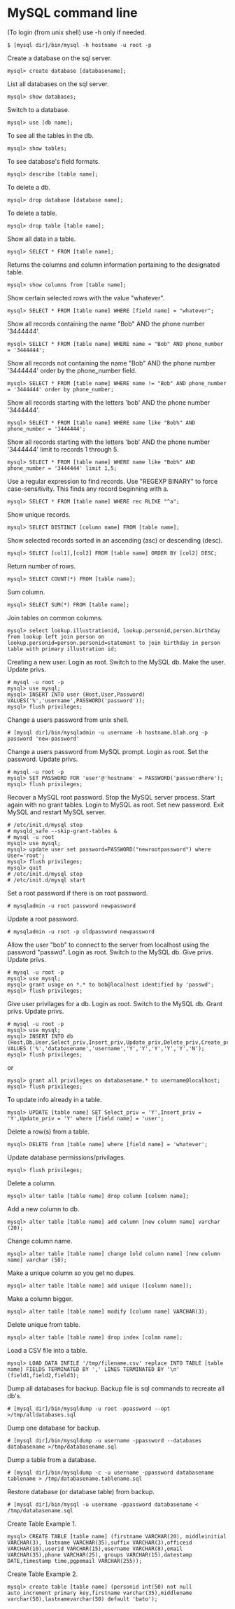 # MySQL command line

(To login (from unix shell) use -h only if needed.

```
$ [mysql dir]/bin/mysql -h hostname -u root -p
```

Create a database on the sql server.

```
mysql> create database [databasename];
```

List all databases on the sql server.

```
mysql> show databases;
```

Switch to a database.

```
mysql> use [db name];
```

To see all the tables in the db.

```
mysql> show tables;
```

To see database's field formats.

```
mysql> describe [table name];
```

To delete a db.

```
mysql> drop database [database name];
```

To delete a table.

```
mysql> drop table [table name];
```

Show all data in a table.

```
mysql> SELECT * FROM [table name];
```

Returns the columns and column information pertaining to the designated table.

```
mysql> show columns from [table name];
```

Show certain selected rows with the value "whatever".

```
mysql> SELECT * FROM [table name] WHERE [field name] = "whatever";
```

Show all records containing the name "Bob" AND the phone number '3444444'.

```
mysql> SELECT * FROM [table name] WHERE name = "Bob" AND phone_number = '3444444';
```

Show all records not containing the name "Bob" AND the phone number '3444444' order by the phone_number field.

```
mysql> SELECT * FROM [table name] WHERE name != "Bob" AND phone_number = '3444444' order by phone_number;
```

Show all records starting with the letters 'bob' AND the phone number '3444444'.

```
mysql> SELECT * FROM [table name] WHERE name like "Bob%" AND phone_number = '3444444';
```

Show all records starting with the letters 'bob' AND the phone number '3444444' limit to records 1 through 5.

```
mysql> SELECT * FROM [table name] WHERE name like "Bob%" AND phone_number = '3444444' limit 1,5;
```

Use a regular expression to find records. Use "REGEXP BINARY" to force case-sensitivity. This finds any record beginning with a.

```
mysql> SELECT * FROM [table name] WHERE rec RLIKE "^a";
```

Show unique records.

```
mysql> SELECT DISTINCT [column name] FROM [table name];
```

Show selected records sorted in an ascending (asc) or descending (desc).

```
mysql> SELECT [col1],[col2] FROM [table name] ORDER BY [col2] DESC;
```

Return number of rows.

```
mysql> SELECT COUNT(*) FROM [table name];
```

Sum column.

```
mysql> SELECT SUM(*) FROM [table name];
```

Join tables on common columns.

```
mysql> select lookup.illustrationid, lookup.personid,person.birthday from lookup left join person on lookup.personid=person.personid=statement to join birthday in person table with primary illustration id;
```

Creating a new user. Login as root. Switch to the MySQL db. Make the user. Update privs.

```
# mysql -u root -p
mysql> use mysql;
mysql> INSERT INTO user (Host,User,Password) VALUES('%','username',PASSWORD('password'));
mysql> flush privileges;
```

Change a users password from unix shell.

```
# [mysql dir]/bin/mysqladmin -u username -h hostname.blah.org -p password 'new-password'
```

Change a users password from MySQL prompt. Login as root. Set the password. Update privs.

```
# mysql -u root -p
mysql> SET PASSWORD FOR 'user'@'hostname' = PASSWORD('passwordhere');
mysql> flush privileges;
```

Recover a MySQL root password. Stop the MySQL server process. Start again with no grant tables. Login to MySQL as root. Set new password. Exit MySQL and restart MySQL server.

```
# /etc/init.d/mysql stop
# mysqld_safe --skip-grant-tables &
# mysql -u root
mysql> use mysql;
mysql> update user set password=PASSWORD("newrootpassword") where User='root';
mysql> flush privileges;
mysql> quit
# /etc/init.d/mysql stop
# /etc/init.d/mysql start
```

Set a root password if there is on root password.

```
# mysqladmin -u root password newpassword
```

Update a root password.

```
# mysqladmin -u root -p oldpassword newpassword
```

Allow the user "bob" to connect to the server from localhost using the password "passwd". Login as root. Switch to the MySQL db. Give privs. Update privs.

```
# mysql -u root -p
mysql> use mysql;
mysql> grant usage on *.* to bob@localhost identified by 'passwd';
mysql> flush privileges;
```

Give user privilages for a db. Login as root. Switch to the MySQL db. Grant privs. Update privs.

```
# mysql -u root -p
mysql> use mysql;
mysql> INSERT INTO db (Host,Db,User,Select_priv,Insert_priv,Update_priv,Delete_priv,Create_priv,Drop_priv) VALUES ('%','databasename','username','Y','Y','Y','Y','Y','N');
mysql> flush privileges;
```

or

```
mysql> grant all privileges on databasename.* to username@localhost;
mysql> flush privileges;
```

To update info already in a table.

```
mysql> UPDATE [table name] SET Select_priv = 'Y',Insert_priv = 'Y',Update_priv = 'Y' where [field name] = 'user';
```

Delete a row(s) from a table.

```
mysql> DELETE from [table name] where [field name] = 'whatever';
```

Update database permissions/privilages.

```
mysql> flush privileges;
```

Delete a column.

```
mysql> alter table [table name] drop column [column name];
```

Add a new column to db.

```
mysql> alter table [table name] add column [new column name] varchar (20);
```

Change column name.

```
mysql> alter table [table name] change [old column name] [new column name] varchar (50);
```

Make a unique column so you get no dupes.

```
mysql> alter table [table name] add unique ([column name]);
```

Make a column bigger.

```
mysql> alter table [table name] modify [column name] VARCHAR(3);
```

Delete unique from table.

```
mysql> alter table [table name] drop index [colmn name];
```

Load a CSV file into a table.

```
mysql> LOAD DATA INFILE '/tmp/filename.csv' replace INTO TABLE [table name] FIELDS TERMINATED BY ',' LINES TERMINATED BY '\n' (field1,field2,field3);
```

Dump all databases for backup. Backup file is sql commands to recreate all db's.

```
# [mysql dir]/bin/mysqldump -u root -ppassword --opt >/tmp/alldatabases.sql
```

Dump one database for backup.

```
# [mysql dir]/bin/mysqldump -u username -ppassword --databases databasename >/tmp/databasename.sql
```

Dump a table from a database.

```
# [mysql dir]/bin/mysqldump -c -u username -ppassword databasename tablename > /tmp/databasename.tablename.sql
```

Restore database (or database table) from backup.

```
# [mysql dir]/bin/mysql -u username -ppassword databasename < /tmp/databasename.sql
```

Create Table Example 1.

```
mysql> CREATE TABLE [table name] (firstname VARCHAR(20), middleinitial VARCHAR(3), lastname VARCHAR(35),suffix VARCHAR(3),officeid VARCHAR(10),userid VARCHAR(15),username VARCHAR(8),email VARCHAR(35),phone VARCHAR(25), groups VARCHAR(15),datestamp DATE,timestamp time,pgpemail VARCHAR(255));
```

Create Table Example 2.

```
mysql> create table [table name] (personid int(50) not null auto_increment primary key,firstname varchar(35),middlename varchar(50),lastnamevarchar(50) default 'bato');
```
